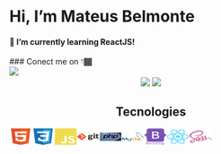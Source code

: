 
#  Hi, I’m Mateus Belmonte

<h4>🌱 I’m currently learning ReactJS!</h4>
### Conect me on 👇🏾 <br> <a href="https:https://www.linkedin.com/in/mateus-belmonte-64b6b11a3/" target="_blank"><img src="https://img.shields.io/badge/-LinkedIn-%230077B5?style=for-the-badge&logo=linkedin&logoColor=white" target="_blank"></a>
 
<div align="center">
<img height="180em" src="https://github-readme-stats.vercel.app/api?username=mateus1508&show_icons=true&theme=vue&include_all_commits=true&count_private=true"/>
<img height="180em" src="https://github-readme-stats.vercel.app/api/top-langs/?username=Mateus1508&layout=compact&langs_count=7&theme=vue"> 
</div>

 <h2 align="center" >Tecnologies</h2>

<div align="center" >
 <img align="left" alt="Mateus-HTML" height="30" width="40" src="https://github.com/devicons/devicon/blob/master/icons/html5/html5-original.svg">
 <img align="left" alt="Mateus-CSS" height="30" width="40" src="https://raw.githubusercontent.com/devicons/devicon/master/icons/css3/css3-original.svg">
 <img align="left" alt="Mateus-JS" height="30" width="40" src="https://raw.githubusercontent.com/devicons/devicon/master/icons/javascript/javascript-plain.svg">
 <img align="left" alt="Mateus-JS" height="30" width="40" src="https://github.com/devicons/devicon/blob/master/icons/git/git-original-wordmark.svg">
 <img align="left" alt="Mateus-JS" height="30" width="40" src="https://github.com/devicons/devicon/blob/master/icons/php/php-original.svg">
 <img align="left" alt="Mateus-JS" height="30" width="40" src="https://github.com/devicons/devicon/blob/master/icons/mysql/mysql-original-wordmark.svg">
 <img align="left" alt="Mateus-JS" height="30" width="40" src="https://github.com/devicons/devicon/blob/master/icons/bootstrap/bootstrap-plain-wordmark.svg">
 <img align="left" alt="Mateus-JS" height="30" width="40" src="https://github.com/devicons/devicon/blob/master/icons/react/react-original.svg">
 <img align="left" alt="Mateus-JS" height="30" width="40" src="https://github.com/devicons/devicon/blob/master/icons/sass/sass-original.svg">
</div>
 
